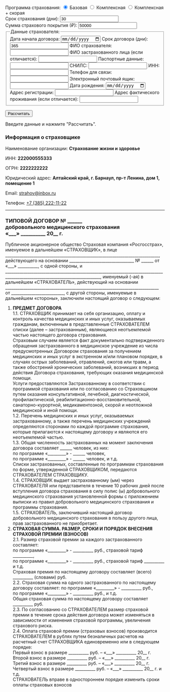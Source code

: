 <div>
    <label>Программа страхования:</label>
    <input type="radio" id="basic" name="program" value="basic" checked>
    <label for="basic">Базовая</label>
    <input type="radio" id="complex" name="program" value="complex">
    <label for="complex">Комплексная</label>
    <input type="radio" id="complex_ambulance" name="program" value="complex_ambulance">
    <label for="complex_ambulance">Комплексная + скорая</label>
</div>

<div>
    <label for="insuranceDays">Срок страхования (дни):</label>
    <input type="number" id="insuranceDays" value="30" min="1">
</div>

<div>
    <label for="coverageAmount">Сумма страхового покрытия (₽):</label>
    <input type="number" id="coverageAmount" value="50000" min="1">
</div>

<fieldset>
    <legend>Данные страхователя:</legend>
    <label for="startDate">Дата начала договора:</label>
    <input type="date" id="startDate">
    <label for="contractTerm">Срок договора (дни):</label>
    <input type="number" id="contractTerm" value="365" min="1">
    <label for="fioInsurer">ФИО страхователя:</label>
    <input type="text" id="fioInsurer">
    <label for="fioInsured">ФИО застрахованного лица (если отличается):</label>
    <input type="text" id="fioInsured">
    <label for="passportData">Паспортные данные:</label>
    <input type="text" id="passportData">
    <label for="snils">СНИЛС:</label>
    <input type="text" id="snils">
    <label for="inn">ИНН:</label>
    <input type="text" id="inn">
    <label for="phone">Телефон для связи:</label>
    <input type="tel" id="phone">
    <label for="email">Электронный почтовый ящик:</label>
    <input type="email" id="email">
    <label for="birthDate">Дата рождения:</label>
    <input type="date" id="birthDate">
    <label for="registrationAddress">Адрес регистрации:</label>
    <input type="text" id="registrationAddress">
    <label for="actualAddress">Адрес фактического проживания (если отличается):</label>
    <input type="text" id="actualAddress">
</fieldset>

<button onclick="calculatePremium()">Рассчитать</button>

<div id="premiumResult">Введите данные и нажмите "Рассчитать".</div>

<h3>Информация о страховщике</h3>
<p>Наименование организации: <strong>Страхование жизни и здоровье</strong></p>
<p>ИНН: <strong>222000555333</strong></p>
<p>ОГРН: <strong>2222222222</strong></p>
<p>Юридический адрес: <strong>Алтайский край, г. Барнаул, пр-т Ленина, дом 1, помещение 1</strong></p>
<p>Email: <a href="mailto:strahov@inbox.ru">strahov@inbox.ru</a></p>
<p>Телефон: <a href="tel:+73852221122">+7 (385) 222-11-22</a></p>

<hr> <!— Разделительная линия —>

<h3>ТИПОВОЙ ДОГОВОР № ______<br>
добровольного медицинского страхования<br>
«___» __________ 20__ г.</h3>

<p>Публичное акционерное общество Страховая компания «Росгосстрах», именуемое в дальнейшем «СТРАХОВЩИК», в лице ____________________________________________________________________________, действующего на основании ________________________________ № ______ от «___» __________, с одной стороны, и _____________________________________________________________________________________________________________________________, именуемый (-ая) в дальнейшем «СТРАХОВАТЕЛЬ», действующий на основании ____________________________________________________________________________ от __________________________, с другой стороны, именуемые в дальнейшем «стороны», заключили настоящий договор о следующем:</p>

<ol>
    <li><b>ПРЕДМЕТ ДОГОВОРА</b><br>
        1.1. СТРАХОВЩИК принимает на себя организацию, оплату и контроль качества медицинских и иных услуг, оказываемых гражданам, включенным в представленные СТРАХОВАТЕЛЕМ списки (далее – застрахованным), являющиеся неотъемлемой частью настоящего договора страхования.<br>
        Страховым случаем является факт документально подтвержденного обращения застрахованного в медицинское учреждение из числа предусмотренных Договором страхования за получением медицинских и иных услуг в экстренном и/или плановом порядке, в случаях острых заболеваний, отравлений, ожогов или травм, а также обострений хронических заболеваний, возникших в период действия Договора страхования, требующих оказания медицинской помощи.<br>
        Услуги предоставляются Застрахованному в соответствии с программой страхования или по согласованию со Страховщиком путем оказания консультативной, лечебной, диагностической, профилактической, реабилитационно-восстановительной, санаторно-курортной, медикаментозной, скорой и неотложной медицинской и иной помощи.<br>
        1.2. Перечень медицинских и иных услуг, оказываемых застрахованному, а также перечень медицинских учреждений определяются сторонами по каждой программе страхования, которые прилагаются к настоящему договору и являются его неотъемлемой частью.<br>
        1.3. Общая численность застрахованных на момент заключения договора составляет ______ человек, из них:<br>
        по программе «_________» - ______ человек,<br>
        по программе «_________» - ______ человек, и т.д.<br>
        Списки застрахованных, составленные по программам страхования по форме, утвержденной СТРАХОВЩИКОМ, передаются СТРАХОВАТЕЛЕМ СТРАХОВЩИКУ.<br>
        1.4. СТРАХОВЩИК выдает застрахованному (ым) через СТРАХОВАТЕЛЯ или представителя в течение 10 рабочих дней после вступления договора страхования в силу полис (ы) добровольного медицинского страхования установленной формы с приложением выписки из правил добровольного медицинского страхования и программы страхования.<br>
        1.5. СТРАХОВАТЕЛЬ, заключивший настоящий договор добровольного медицинского страхования в пользу другого лица, прав застрахованного не приобретает.
    </li>
    <li><b>СТРАХОВАЯ СУММА. РАЗМЕР, СРОКИ И ПОРЯДОК ВНЕСЕНИЯ СТРАХОВОЙ ПРЕМИИ (ВЗНОСОВ)</b><br>
        2.1. Размер страховой премии за каждого застрахованного составляет:<br>
        по программе «_________» - __________ руб., страховой тариф __________,<br>
        по программе «_________» - __________ руб., страховой тариф __________ и т.д.<br>
        Страховая премия по настоящему договору составляет (всего) __________ (словами) руб.<br>
        2.2. Страховая сумма на одного застрахованного по настоящему договору составляет: по программе «_________» - __________ руб.,<br>
        по программе «_________» - __________ руб., и т.д.<br>
        Общая страховая сумма по настоящему договору составляет __________ руб.<br>
        2.3. По согласованию со СТРАХОВАТЕЛЕМ размер страховой премии в течение срока действия договора может изменяться в зависимости от изменения страховой программы, увеличения страхового риска.<br>
        2.4. Оплата страховой премии (страховых взносов) производится СТРАХОВАТЕЛЕМ в рублях путем безналичных расчетов на расчетный счет СТРАХОВЩИКА единовременно или в следующем порядке:<br>
        Первый взнос в размере __________ руб. – «___» __________ 20__ г.<br>
        Второй взнос в размере __________ руб. – «___» __________ 20__ г.<br>
        Третий взнос в размере __________ руб. – «___» __________ 20__ г.<br>
        Четвертый взнос в размере __________ руб. – «___» __________ 20__ г. и т.д.<br>
        СТРАХОВАТЕЛЬ вправе в одностороннем порядке изменить сроки оплаты страховых взносов
